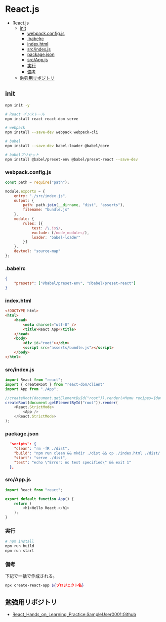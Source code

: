 # React.js

- [React.js](#reactjs)
  - [init](#init)
    - [webpack.config.js](#webpackconfigjs)
    - [.babelrc](#babelrc)
    - [index.html](#indexhtml)
    - [src/index.js](#srcindexjs)
    - [package.json](#packagejson)
    - [src/App.js](#srcappjs)
    - [実行](#実行)
    - [備考](#備考)
  - [勉強用リポジトリ](#勉強用リポジトリ)

## init

``` bash
npm init -y

# React インストール
npm install react react-dom serve

# webpack
npm install --save-dev webpack webpack-cli

# babel
npm install --save-dev babel-loader @babel/core

# babelプリセット
npm install @babel/preset-env @babel/preset-react --save-dev
```

### webpack.config.js

``` javascript
const path = require("path");

module.exports = {
    entry: "./src/index.js",
    output: {
        path: path.join(__dirname, "dist", "asserts"),
        filename: "bundle.js"
    },
    module: {
        rules: [{
            test: /\.js$/,
            exclude: (/node_modules/),
            loader: "babel-loader"
        }]
    },
    devtool: "source-map"
};
```

### .babelrc

``` json
{
    "presets": ["@babel/preset-env", "@babel/preset-react"]
}
```

### index.html

``` html
<!DOCTYPE html>
<html>
    <head>
        <meta charset="utf-8" />
        <title>React App</title>
    </head>
    <body>
        <div id="root"></div>
        <script src="asserts/bundle.js"></script>
    </body>
</html>
```

### src/index.js

``` javascript
import React from "react";
import { createRoot } from "react-dom/client"
import App from "./App";

//createRoot(document.getElementById("root")).render(<Menu recipes={data} />);
createRoot(document.getElementById("root")).render(
    <React.StrictMode>
        <App />
    </React.StrictMode>
);
```

### package.json

``` json
  "scripts": {
    "clean": "rm -fR ./dist",
    "build": "npm run clean && mkdir ./dist && cp ./index.html ./dist/ && webpack --mode development",
    "start": "serve ./dist",
    "test": "echo \"Error: no test specified\" && exit 1"
  },
```

### src/App.js

``` javascript
import React from "react";

export default function App() {
    return (
        <h1>Hello React.</h1>
    ); 
}
```

### 実行

``` bash
# npm install
npm run build
npm run start
```

### 備考

下記で一括で作成される。

``` bash
npx create-react-app ${プロジェクト名}
```

## 勉強用リポジトリ

- [React_Hands_on_Learning_Practice:SampleUser0001:Github](https://github.com/SampleUser0001/React_Hands_on_Learning_Practice)

